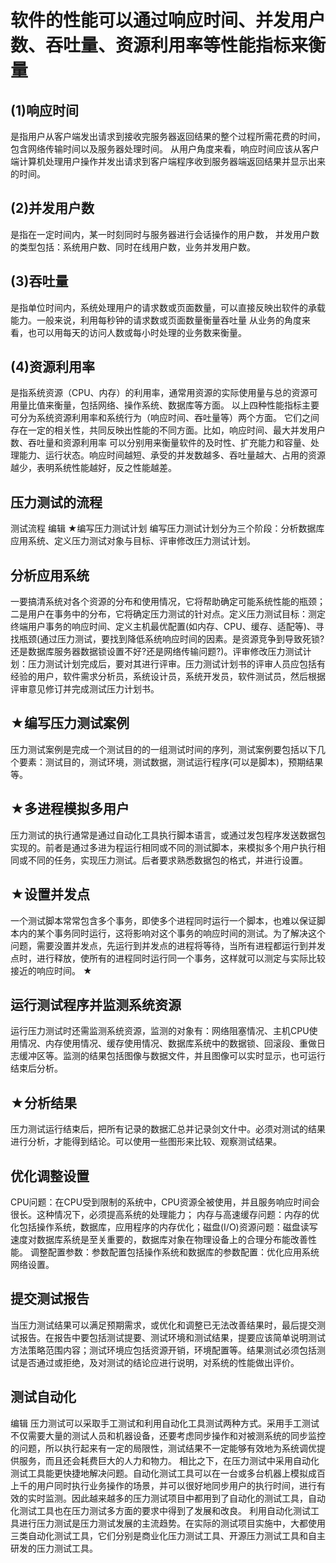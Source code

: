 软件的性能可以通过响应时间、并发用户数、吞吐量、资源利用率等性能指标来衡量
===

(1)响应时间
---

是指用户从客户端发出请求到接收完服务器返回结果的整个过程所需花费的时间，包含网络传输时间以及服务器处理时间。
从用户角度来看，响应时间应该从客户端计算机处理用户操作并发出请求到客户端程序收到服务器端返回结果并显示出来的时间。

(2)并发用户数
---

是指在一定时间内，某一时刻同时与服务器进行会话操作的用户数，
并发用户数的类型包括：系统用户数、同时在线用户数，业务并发用户数。

(3)吞吐量
---

是指单位时间内，系统处理用户的请求数或页面数量，可以直接反映出软件的承载能力。一般来说，利用每秒钟的请求数或页面数量衡量吞吐量
从业务的角度来看，也可以用每天的访问人数或每小时处理的业务数来衡量。

(4)资源利用率
---

是指系统资源（CPU、内存）的利用率，通常用资源的实际使用量与总的资源可用量比值来衡量，包括网络、操作系统、数据库等方面。
以上四种性能指标主要可分为系统资源利用率和系统行为（响应时间、吞吐量等）两个方面。
它们之间存在一定的相关性，共同反映出性能的不同方面。比如，响应时间、最大并发用户数、吞吐量和资源利用率
可以分别用来衡量软件的及时性、扩充能力和容量、处理能力、运行状态。响应时间越短、承受的并发数越多、吞吐量越大、占用的资源越少，表明系统性能越好，反之性能越差。

压力测试的流程
---

测试流程
编辑
★编写压力测试计划
编写压力测试计划分为三个阶段：分析数据库应用系统、定义压力测试对象与目标、评审修改压力测试计划。

分析应用系统
---

一要搞清系统对各个资源的分布和使用情况，它将帮助确定可能系统性能的瓶颈；
二是用户在事务中的分布，它将确定压力测试的针对点。定义压力测试目标：测定终端用户事务的响应时间、定义主机最优配置(如内存、CPU、缓存、适配等)、寻找瓶颈(通过压力测试，要找到降低系统响应时间的因素。是资源竞争到导致死锁?还是数据库服务器数据锁设置不好?还是网络传输问题?)。评审修改压力测试计划：压力测试计划完成后，要对其进行评审。压力测试计划书的评审人员应包括有经验的用户，软件需求分析员，系统设计员，系统开发员，软件测试员，然后根据评审意见修订并完成测试压力计划书。

★编写压力测试案例
---

压力测试案例是完成一个测试目的的一组测试时间的序列，测试案例要包括以下几个要素：测试目的，测试环境，测试数据，测试运行程序(可以是脚本)，预期结果等。

★多进程模拟多用户
---

压力测试的执行通常是通过自动化工具执行脚本语言，或通过发包程序发送数据包实现的。前者是通过多进为程运行相同或不同的测试脚本，来模拟多个用户执行相同或不同的任务，实现压力测试。后者要求熟悉数据包的格式，并进行设置。

★设置并发点
---

一个测试脚本常常包含多个事务，即使多个进程同时运行一个脚本，也难以保证脚本内的某个事务同时运行，这将影响对这个事务的响应时间的测试。为了解决这个问题，需要没置并发点，先运行到并发点的进程将等待，当所有进程都运行到并发点时，进行释放，使所有的进程同时运行同一个事务，这样就可以测定与实际比较接近的响应时间。
★

运行测试程序并监测系统资源
---

运行压力测试时还需监测系统资源，监测的对象有：网络阻塞情况、主机CPU使用情况、内存使用情况、缓存使用情况、数据库系统中的数据锁、回滚段、重做日志缓冲区等。监测的结果包括图像与数据文件，并且图像可以实时显示，也可运行结束后分析。

★分析结果
---

压力测试运行结束后，把所有记录的数据汇总并记录剑文什中。必须对测试的结果进行分析，才能得到结论。可以使用一些图形来比较、观察测试结果。

优化调整设置
----

CPU问题：在CPU受到限制的系统中，CPU资源全被使用，并且服务响应时间会很长。这种情况下，必须提高系统的处理能力；
内存与高速缓存问题：内存的优化包括操作系统，数据库，应用程序的内存优化；磁盘(I/O)资源问题：磁盘读写速度对数据库系统是至关重要的，数据库对象在物理设备上的合理分布能改善性能。
调整配置参数：参数配置包括操作系统和数据库的参数配置：优化应用系统网络设置。

提交测试报告
---

当压力测试结果可以满足预期需求，或优化和调整已无法改善结果时，最后提交测试报告。在报告中要包括测试提要、测试环境和测试结果，提要应该简单说明测试方法策略范围内容；测试环境应包括资源开销，环境配置等。结果测试必须包括测试是否通过或拒绝，及对测试的结论应进行说明，对系统的性能做出评价。

测试自动化
---

编辑
压力测试可以采取手工测试和利用自动化工具测试两种方式。采用手工测试不仅需要大量的测试人员和机器设备，还要考虑同步操作和对被测系统的同步监控的问题，所以执行起来有一定的局限性，测试结果不一定能够有效地为系统调优提供服务，而且还会耗费巨大的人力和物力。
相比之下，在压力测试中采用自动化测试工具能更快捷地解决问题。自动化测试工具可以在一台或多台机器上模拟成百上千的用户同时执行业务操作的场景，并可以很好地同步用户的执行时间，进行有效的实时监测。因此越来越多的压力测试项目中都用到了自动化的测试工具，自动化测试工具也在压力测试多方面的要求中得到了发展和改良。
利用自动化测试工具进行压力测试是压力测试发展的主流趋势。在实际的测试项目实施中，大都使用三类自动化测试工具，它们分别是商业化压力测试工具、开源压力测试工具和自主研发的压力测试工具。
